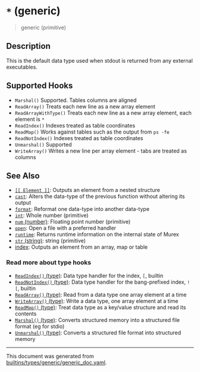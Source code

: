 # `*` (generic)

> generic (primitive)

## Description

This is the default data type used when stdout is returned from any external
executables.

## Supported Hooks

* `Marshal()`
    Supported. Tables columns are aligned
* `ReadArray()`
    Treats each new line as a new array element
* `ReadArrayWithType()`
    Treats each new line as a new array element, each element is `*` 
* `ReadIndex()`
    Indexes treated as table coordinates
* `ReadMap()`
    Works against tables such as the output from `ps -fe` 
* `ReadNotIndex()`
    Indexes treated as table coordinates
* `Unmarshal()`
    Supported
* `WriteArray()`
    Writes a new line per array element - tabs are treated as columns

## See Also

* [`[[ Element ]]`](../parser/element.md):
  Outputs an element from a nested structure
* [`cast`](../commands/cast.md):
  Alters the data-type of the previous function without altering its output
* [`format`](../commands/format.md):
  Reformat one data-type into another data-type
* [`int`](../types/int.md):
  Whole number (primitive)
* [`num` (number)](../types/num.md):
  Floating point number (primitive)
* [`open`](../commands/open.md):
  Open a file with a preferred handler
* [`runtime`](../commands/runtime.md):
  Returns runtime information on the internal state of Murex
* [`str` (string)](../types/str.md):
  string (primitive)
* [index](../parser/item-index.md):
  Outputs an element from an array, map or table

### Read more about type hooks

- [`ReadIndex()` (type)](../apis/ReadIndex.md): Data type handler for the index, `[`, builtin
- [`ReadNotIndex()` (type)](../apis/ReadNotIndex.md): Data type handler for the bang-prefixed index, `![`, builtin
- [`ReadArray()` (type)](../apis/ReadArray.md): Read from a data type one array element at a time
- [`WriteArray()` (type)](../apis/WriteArray.md): Write a data type, one array element at a time
- [`ReadMap()` (type)](../apis/ReadMap.md): Treat data type as a key/value structure and read its contents
- [`Marshal()` (type)](../apis/Marshal.md): Converts structured memory into a structured file format (eg for stdio)
- [`Unmarshal()` (type)](../apis/Unmarshal.md): Converts a structured file format into structured memory

<hr/>

This document was generated from [builtins/types/generic/generic_doc.yaml](https://github.com/lmorg/murex/blob/master/builtins/types/generic/generic_doc.yaml).